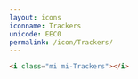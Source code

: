 ```yaml
---
layout: icons
iconname: Trackers
unicode: EEC0
permalink: /icon/Trackers/
---
```


``` html
<i class="mi mi-Trackers"></i>
```
